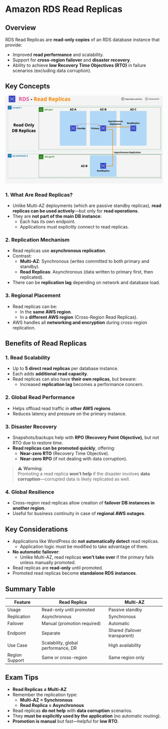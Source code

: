 # Amazon RDS Read Replicas

## Overview

RDS Read Replicas are **read-only copies** of an RDS database instance that provide:

- Improved **read performance** and scalability.
- Support for **cross-region failover** and **disaster recovery**.
- Ability to achieve **low Recovery Time Objectives (RTO)** in failure scenarios (excluding data corruption).

## Key Concepts

![alt text](./Images/image-17.png)

### 1. **What Are Read Replicas?**

- Unlike Multi-AZ deployments (which are passive standby replicas), **read replicas can be used actively**—but only for **read operations**.
- They are **not part of the main DB instance**:
  - Each has its own endpoint.
  - Applications must explicitly connect to read replicas.

### 2. **Replication Mechanism**

- Read replicas use **asynchronous replication**.
- Contrast:
  - **Multi-AZ**: Synchronous (writes committed to both primary and standby).
  - **Read Replicas**: Asynchronous (data written to primary first, then replicated).
- There can be **replication lag** depending on network and database load.

### 3. **Regional Placement**

- Read replicas can be:
  - In the **same AWS region**.
  - In a **different AWS region** (Cross-Region Read Replicas).
- AWS handles all **networking and encryption** during cross-region replication.

## Benefits of Read Replicas

### 1. **Read Scalability**

- Up to **5 direct read replicas** per database instance.
- Each adds **additional read capacity**.
- Read replicas can also have **their own replicas**, but beware:
  - Increased **replication lag** becomes a performance concern.

### 2. **Global Read Performance**

- Helps offload read traffic in **other AWS regions**.
- Reduces latency and pressure on the primary instance.

### 3. **Disaster Recovery**

- Snapshots/backups help with **RPO (Recovery Point Objective)**, but not RTO due to restore time.
- **Read replicas can be promoted quickly**, offering:
  - **Near-zero RTO** (Recovery Time Objective).
  - **Near-zero RPO** (if not dealing with data corruption).

> ⚠️ **Warning**:  
> Promoting a read replica **won’t help** if the disaster involves **data corruption**—corrupted data is likely replicated as well.

### 4. **Global Resilience**

- Cross-region read replicas allow creation of **failover DB instances in another region**.
- Useful for business continuity in case of **regional AWS outages**.

## Key Considerations

- Applications like WordPress do **not automatically detect** read replicas.
  - Application logic must be modified to take advantage of them.
- **No automatic failover**:
  - Unlike Multi-AZ, read replicas **won’t take over** if the primary fails unless manually promoted.
- Read replicas are **read-only** until promoted.
- Promoted read replicas become **standalone RDS instances**.

## Summary Table

| Feature        | Read Replica                        | Multi-AZ                      |
| -------------- | ----------------------------------- | ----------------------------- |
| Usage          | Read-only until promoted            | Passive standby               |
| Replication    | Asynchronous                        | Synchronous                   |
| Failover       | Manual (promotion required)         | Automatic                     |
| Endpoint       | Separate                            | Shared (failover transparent) |
| Use Case       | Scalability, global performance, DR | High availability             |
| Region Support | Same or cross-region                | Same region only              |

## Exam Tips

- **Read Replicas ≠ Multi-AZ**
- Remember the replication type:
  - **Multi-AZ = Synchronous**
  - **Read Replica = Asynchronous**
- Read replicas **do not help** with **data corruption** scenarios.
- They **must be explicitly used by the application** (no automatic routing).
- **Promotion is manual** but fast—helpful for **low RTO**.
